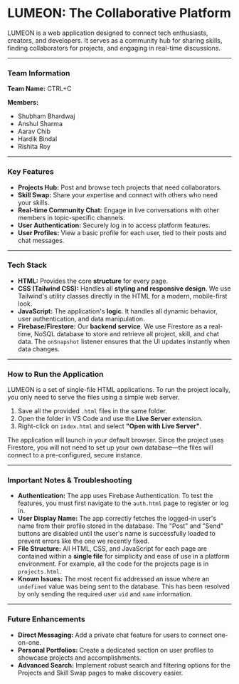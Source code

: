 # LUMEON: The Collaborative Platform

LUMEON is a web application designed to connect tech enthusiasts, creators, and developers. It serves as a community hub for sharing skills, finding collaborators for projects, and engaging in real-time discussions.

---

### **Team Information**

**Team Name:** CTRL+C

**Members:**
* Shubham Bhardwaj
* Anshul Sharma
* Aarav Chib
* Hardik Bindal
* Rishita Roy

---

### **Key Features**

* **Projects Hub:** Post and browse tech projects that need collaborators.
* **Skill Swap:** Share your expertise and connect with others who need your skills.
* **Real-time Community Chat:** Engage in live conversations with other members in topic-specific channels.
* **User Authentication:** Securely log in to access platform features.
* **User Profiles:** View a basic profile for each user, tied to their posts and chat messages.

---

### **Tech Stack**

* **HTML:** Provides the core **structure** for every page.
* **CSS (Tailwind CSS):** Handles all **styling and responsive design**. We use Tailwind's utility classes directly in the HTML for a modern, mobile-first look.
* **JavaScript:** The application's **logic**. It handles all dynamic behavior, user authentication, and data manipulation.
* **Firebase/Firestore:** Our **backend service**. We use Firestore as a real-time, NoSQL database to store and retrieve all project, skill, and chat data. The `onSnapshot` listener ensures that the UI updates instantly when data changes.

---

### **How to Run the Application**

LUMEON is a set of single-file HTML applications. To run the project locally, you only need to serve the files using a simple web server.

1.  Save all the provided `.html` files in the same folder.
2.  Open the folder in VS Code and use the **Live Server** extension.
3.  Right-click on `index.html` and select **"Open with Live Server"**.

The application will launch in your default browser. Since the project uses Firestore, you will not need to set up your own database—the files will connect to a pre-configured, secure instance.

---

### **Important Notes & Troubleshooting**

* **Authentication:** The app uses Firebase Authentication. To test the features, you must first navigate to the `auth.html` page to register or log in.
* **User Display Name:** The app correctly fetches the logged-in user's name from their profile stored in the database. The "Post" and "Send" buttons are disabled until the user's name is successfully loaded to prevent errors like the one we recently fixed.
* **File Structure:** All HTML, CSS, and JavaScript for each page are contained within a **single file** for simplicity and ease of use in a platform environment. For example, all the code for the projects page is in `projects.html`.
* **Known Issues:** The most recent fix addressed an issue where an `undefined` value was being sent to the database. This has been resolved by only sending the required user `uid` and `name` information.

---

### **Future Enhancements**

* **Direct Messaging:** Add a private chat feature for users to connect one-on-one.
* **Personal Portfolios:** Create a dedicated section on user profiles to showcase projects and accomplishments.
* **Advanced Search:** Implement robust search and filtering options for the Projects and Skill Swap pages to make discovery easier.
```eof